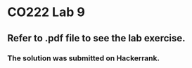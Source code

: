# CO222 Lab 9

## Refer to .pdf file to see the lab exercise.

### The solution was submitted on Hackerrank.
